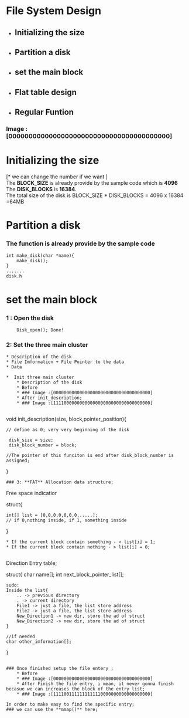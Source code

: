 # File System Design 
* ## Initializing the size
* ## Partition a disk 
* ## set the main block 
* ## Flat table design 
* ## Regular Funtion

### Image :[0000000000000000000000000000000000000000]

# Initializing the size 

[* we can change the number if we want ]\
The **BLOCK_SIZE** is already provide by the sample code which is **4096**\
The **DISK_BLOCKS** is **16384**.\
The total size of the disk is BLOCK_SIZE * DISK_BLOCKS = 4096 x 16384 =64MB
# Partition a disk 
### **The function is already provide by the sample code**
```
int make_disk(char *name){
    make_disk();
}
.......
disk.h
```

# set the main block 

### 1 : Open the disk
```
    Disk_open(); Done!
```
### 2: Set the three main cluster
    * Description of the disk
    * File Imformation + File Pointer to the data 
    * Data 
```
*  Init three main cluster 
    * Description of the disk
    * Before
    * ### Image :[0000000000000000000000000000000000000]
    * After init_description;
    * ### Image :[1111000000000000000000000000000000000]


 ```
 void init_description(size, block,pointer_position){
     
    // define as 0; very very beginning of the disk

     disk_size = size;
     disk_block_number = block;

    //The pointer of this funciton is end after disk_block_number is assigned;     
 }
 ```
### 3: **FAT** Allocation data structure; 

```
Free space indicatior

struct{

    int[] list = [0,0,0,0,0,0,0,.....];
    // if 0,nothing inside, if 1, something inside

}
```
* If the current block contain something - > list[i] = 1;
* If the current block contain nothing - > list[i] = 0;


```
Direction Entry table;

struct{
    char name[];
    int next_block_pointer_list[];

    sudo:
    Inside the list{
        .. -> previous directory
        . -> current directory
        File1 -> just a file, the list store address
        File2 -> just a file, the list store address        
        New_Direction1 -> new dir, store the ad of struct
        New_Direction2 -> new dir, store the ad of struct
    }

    //if needed
    char other_imformation[];
}
```

### Once finished setup the file entery ;
    * Before
    * ### Image :[0000000000000000000000000000000000000]
    * After Finish the file entry, i mean, it never gonna finish becasue we can increases the block of the entry list;
    * ### Image :[1111001111111111110000000000000000000]

In order to make easy to find the specific entry; 
### we can use the **mmap()** here;






  



  




